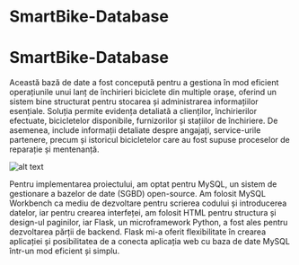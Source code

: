 # SmartBike-Database

# SmartBike-Database 

Această bază de date a fost concepută pentru a gestiona în mod eficient operațiunile unui lanț de închirieri biciclete din multiple orașe, oferind un sistem bine structurat pentru stocarea și administrarea informațiilor esențiale. Soluția permite evidența detaliată a clienților, închirierilor efectuate, bicicletelor disponibile, furnizorilor și stațiilor de închiriere. 
De asemenea, include informații detaliate despre angajați, service-urile partenere, precum și istoricul bicicletelor care au fost supuse proceselor de reparație și mentenanță.

![alt text](image.png)

Pentru implementarea proiectului, am optat pentru MySQL, un sistem de gestionare a bazelor de date (SGBD) open-source. Am folosit MySQL Workbench ca mediu de dezvoltare pentru scrierea codului și introducerea datelor, iar pentru crearea interfeței, am folosit HTML pentru structura și design-ul paginilor, iar Flask, un microframework Python, a fost ales pentru dezvoltarea părții de backend. Flask mi-a oferit flexibilitate în crearea aplicației și posibilitatea de a conecta aplicația web cu baza de date MySQL într-un mod eficient și simplu.








